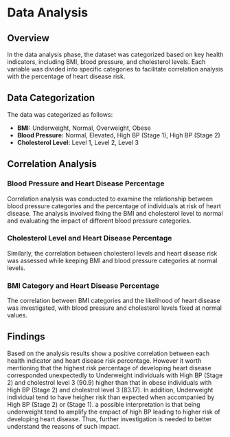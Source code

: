 # Data Analysis

## Overview

In the data analysis phase, the dataset was categorized based on key health indicators, including BMI, blood pressure, and cholesterol levels. Each variable was divided into specific categories to facilitate correlation analysis with the percentage of heart disease risk.

## Data Categorization

The data was categorized as follows:
- **BMI:** Underweight, Normal, Overweight, Obese
- **Blood Pressure:** Normal, Elevated, High BP (Stage 1), High BP (Stage 2)
- **Cholesterol Level:** Level 1, Level 2, Level 3

## Correlation Analysis

### Blood Pressure and Heart Disease Percentage

Correlation analysis was conducted to examine the relationship between blood pressure categories and the percentage of individuals at risk of heart disease. The analysis involved fixing the BMI and cholesterol level to normal and evaluating the impact of different blood pressure categories.

### Cholesterol Level and Heart Disease Percentage

Similarly, the correlation between cholesterol levels and heart disease risk was assessed while keeping BMI and blood pressure categories at normal levels.

### BMI Category and Heart Disease Percentage

The correlation between BMI categories and the likelihood of heart disease was investigated, with blood pressure and cholesterol levels fixed at normal values.

## Findings

Based on the analysis results show a positive correlation between each health indicator and heart disease risk percentage. However it worth mentioning that the highest risk percentage of developing heart disease corresponded unexpectedly to Underweight individuals with High BP (Stage 2) and cholestrol level 3 (90.9) higher than that in obese individuals with High BP (Stage 2) and cholestrol level 3 (83.17). In addition, Underweight individual tend to have heigher risk than expected when accompanied by High BP (Stage 2) or (Stage 1). a possible interpretation is that being underweight tend to amplify the empact of high BP leading to higher risk of developing heart disease. Thus, further investigation is needed to better understand the reasons of such impact.

